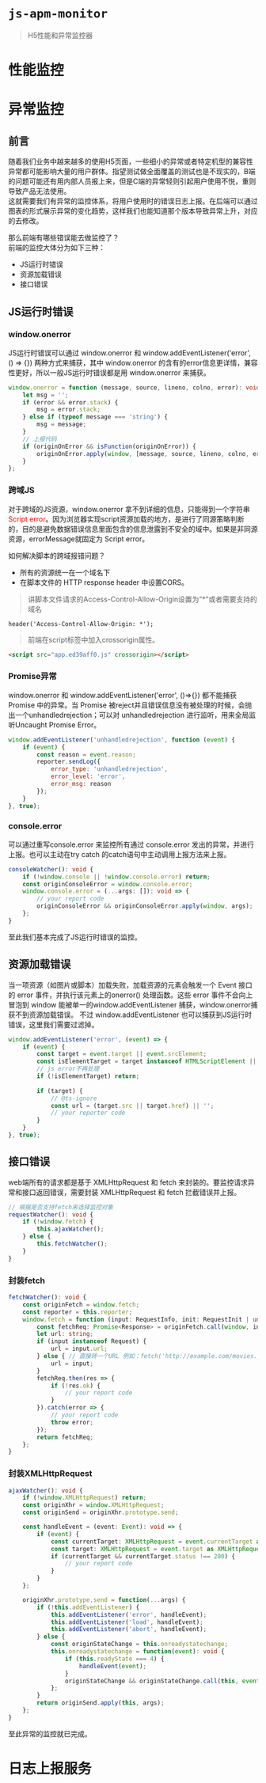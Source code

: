 # `js-apm-monitor` 
> H5性能和异常监控器
# 性能监控

# 异常监控
## 前言
随着我们业务中越来越多的使用H5页面，一些细小的异常或者特定机型的兼容性异常都可能影响大量的用户群体。指望测试做全面覆盖的测试也是不现实的，B端的问题可能还有用内部人员报上来，但是C端的异常轻则引起用户使用不悦，重则导致产品无法使用。  
这就需要我们有异常的监控体系，将用户使用时的错误日志上报。在后端可以通过图表的形式展示异常的变化趋势，这样我们也能知道那个版本导致异常上升，对应的去修改。  

那么前端有哪些错误能去做监控了？  
前端的监控大体分为如下三种：
* JS运行时错误
* 资源加载错误
* 接口错误  

## JS运行时错误
### window.onerror
JS运行时错误可以通过 window.onerror 和 window.addEventListener('error', () => {}) 两种方式来捕获，其中 window.onerror 的含有的error信息更详情，兼容性更好，所以一般JS运行时错误都是用 window.onerror 来捕获。
```typescript
window.onerror = function (message, source, lineno, colno, error): void {
    let msg = '';
    if (error && error.stack) {
        msg = error.stack;
    } else if (typeof message === 'string') {
        msg = message;
    }
    // 上报代码
    if (originOnError && isFunction(originOnError)) {
        originOnError.apply(window, [message, source, lineno, colno, error]);
    }
};
```

### 跨域JS
对于跨域的JS资源，window.onerror 拿不到详细的信息，只能得到一个字符串 <span style="color: red;">Script error</span>。因为浏览器实现script资源加载的地方，是进行了同源策略判断的，目的是避免数据错误信息里面包含的信息泄露到不安全的域中。如果是非同源资源，errorMessage就固定为 Script error。

如何解决脚本的跨域报错问题？
* 所有的资源统一在一个域名下
* 在脚本文件的 HTTP response header 中设置CORS。
> 讲脚本文件请求的Access-Control-Allow-Origin设置为”*”或者需要支持的域名
```code
header('Access-Control-Allow-Origin: *');
```
> 前端在script标签中加入crossorigin属性。
```html
<script src="app.ed39aff0.js" crossorigin></script>
```

### Promise异常
window.onerror 和 window.addEventListener('error', ()=>{}) 都不能捕获Promise 中的异常。当 Promise 被reject并且错误信息没有被处理的时候，会抛出一个unhandledrejection；可以对 unhandledrejection 进行监听，用来全局监听Uncaught Promise Error。
```js
window.addEventListener('unhandledrejection', function (event) {
    if (event) {
        const reason = event.reason;
        reporter.sendLog({
            error_type: 'unhandledrejection',
            error_level: 'error',
            error_msg: reason
        });
    }
}, true);
```

### console.error
可以通过重写console.error 来监控所有通过 console.error 发出的异常，并进行上报。也可以主动在try catch 的catch语句中主动调用上报方法来上报。
```ts
consoleWatcher(): void {
    if (!window.console || !window.console.error) return;
    const originConsoleError = window.console.error;
    window.console.error = (...args: []): void => {
        // your report code
        originConsoleError && originConsoleError.apply(window, args);
    };
}
```
至此我们基本完成了JS运行时错误的监控。

## 资源加载错误
当一项资源（如图片或脚本）加载失败，加载资源的元素会触发一个 Event 接口的 error 事件，并执行该元素上的onerror() 处理函数。这些 error 事件不会向上冒泡到 window 能被单一的window.addEventListener 捕获，window.onerror捕获不到资源加载错误。 不过 window.addEventListener 也可以捕获到JS运行时错误，这里我们需要过滤掉。
```ts
window.addEventListener('error', (event) => {
    if (event) {
        const target = event.target || event.srcElement;
        const isElementTarget = target instanceof HTMLScriptElement || target instanceof HTMLLinkElement || target instanceof HTMLImageElement;
        // js error不再处理
        if (!isElementTarget) return; 
        
        if (target) {
            // @ts-ignore
            const url = (target.src || target.href) || '';
            // your reporter code
        }
    }
}, true);
```

## 接口错误
web端所有的请求都是基于 XMLHttpRequest 和 fetch 来封装的。要监控请求异常和接口返回错误，需要封装 XMLHttpRequest 和 fetch 拦截错误并上报。  
```ts
// 根据是否支持fetch来选择监控对象
requestWatcher(): void {
    if (!window.fetch) {
        this.ajaxWatcher();
    } else {
        this.fetchWatcher();
    }
}
```

### 封装fetch

```ts
fetchWatcher(): void {
    const originFetch = window.fetch;
    const reporter = this.reporter;
    window.fetch = function (input: RequestInfo, init: RequestInit | undefined): Promise<Response>{
        const fetchReq: Promise<Response> = originFetch.call(window, input, init);
        let url: string;
        if (input instanceof Request) {
            url = input.url;
        } else { // 直接转一个URL 例如：fetch('http://example.com/movies.json')
            url = input;
        }
        fetchReq.then(res => {
            if (!res.ok) {
                // your report code
            }
        }).catch(error => {
            // your report code
            throw error;
        });
        return fetchReq;
    };
}
```

### 封装XMLHttpRequest 

```ts
ajaxWatcher(): void {
    if (!window.XMLHttpRequest) return;
    const originXhr = window.XMLHttpRequest;
    const originSend = originXhr.prototype.send;

    const handleEvent = (event: Event): void => {
        if (event) {
            const currentTarget: XMLHttpRequest = event.currentTarget as XMLHttpRequest;
            const target: XMLHttpRequest = event.target as XMLHttpRequest;
            if (currentTarget && currentTarget.status !== 200) {
                // your report code
            }
        }
    };

    originXhr.prototype.send = function(...args) {
        if (!this.addEventListener) {
            this.addEventListener('error', handleEvent);
            this.addEventListener('load', handleEvent);
            this.addEventListener('abort', handleEvent);
        } else {
            const originStateChange = this.onreadystatechange;
            this.onreadystatechange = function(event): void {
                if (this.readyState === 4) {
                    handleEvent(event);
                }
                originStateChange && originStateChange.call(this, event);
            };
        }
        return originSend.apply(this, args);
    };
}
```

至此异常的监控就已完成。












# 日志上报服务